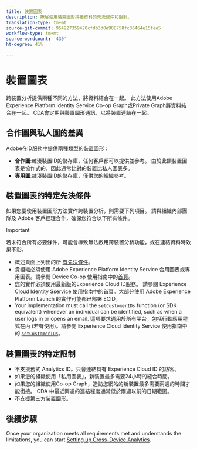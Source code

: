 ```yaml
---
title: 裝置圖表
description: 瞭解使用裝置圖形拼接資料的先決條件和限制。
translation-type: tm+mt
source-git-commit: 954927359420cfdb3d0e908758fc36464e15fee5
workflow-type: tm+mt
source-wordcount: '430'
ht-degree: 41%

---
```



# 裝置圖表

跨裝置分析提供兩種不同的方法，將資料結合在一起。 此方法使用Adobe Experience Platform Identity Service Co-op Graph或Private Graph將資料結合在一起。 CDA會定期與裝置圖形通訊，以將裝置連結在一起。

## 合作圖與私人圖的差異

Adobe在ID服務中提供兩種類型的裝置圖形：

* **合作圖**:雜湊裝置ID的儲存庫，任何客戶都可以提供並參考。 由於此類裝置圖表是協作式的，因此通常比對的裝置比私人圖表多。
* **專用圖**:雜湊裝置ID的儲存庫，僅供您的組織參考。

## 裝置圖表的特定先決條件

如果您要使用裝置圖形方法實作跨裝置分析，則需要下列項目。 請與組織內部團隊及 Adobe 客戶經理合作，確保您符合以下所有條件。

>[!IMPORTANT]
>
>若未符合所有必要條件，可能會導致無法啟用跨裝置分析功能，或在連結資料時效果不彰。

* 概述頁面上列出的所 [有先決條件](overview.md)。
* 貴組織必須使用 Adobe Experience Platform Identity Service 合用圖表或專用圖表。請參閱 Device Co-op 使用指南中的[首頁](https://docs.adobe.com/content/help/zh-Hant/device-co-op/using/home.html)。
* 您的實作必須使用最新版的Experience Cloud ID服務。 請參閱 Experience Cloud Identity Sservice 使用指南中的[首頁](https://docs.adobe.com/content/help/zh-Hant/id-service/using/home.html)。大部分使用 Adobe Experience Platform Launch 的實作可能都已部署 ECID。
* Your implementation must call the `setCustomerIDs` function (or SDK equivalent) whenever an individual can be identified, such as when a user logs in or opens an email. 這項要求適用於所有平台，包括行動應用程式在內 (若有使用)。請參閱 Experience Cloud Identity Service 使用指南中的 [`setCustomerIDs`](https://docs.adobe.com/content/help/zh-Hant/id-service/using/id-service-api/methods/setcustomerids.html)。

## 裝置圖表的特定限制

* 不支援舊式 Analytics ID。只會連結具有 Experience Cloud ID 的訪客。
* 如果您的組織使用「私用圖表」，新裝置最多需要24小時的縫合時間。
* 如果您的組織使用Co-op Graph，造訪您網站的新裝置最多需要兩週的時間才能銜接。 CDA 中最近兩週的連結程度通常低於兩週以前的日期範圍。
* 不支援第三方裝置圖形。

## 後續步驟

Once your organization meets all requirements met and understands the limitations, you can start [Setting up Cross-Device Analytics](setup.md).

